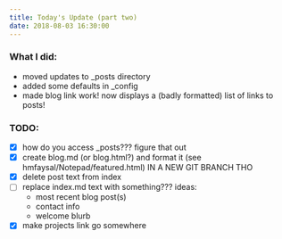 ```yaml
---
title: Today's Update (part two)
date: 2018-08-03 16:30:00
---
```


### What I did:
* moved updates to _posts directory
* added some defaults in _config
* made blog link work! now displays a (badly formatted) list of links to posts!

### TODO:
- [x] how do you access _posts??? figure that out
- [x] create blog.md (or blog.html?) and format it (see hmfaysal/Notepad/featured.html) IN A NEW GIT BRANCH THO
- [x] delete post text from index
- [ ] replace index.md text with something??? ideas: 
    - most recent blog post(s)
    - contact info
    - welcome blurb
- [x] make projects link go somewhere